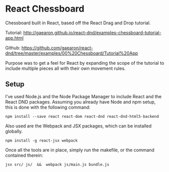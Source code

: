 React Chessboard
================

Chessboard built in React, based off the React Drag and Drop tutorial.

Tutorial: http://gaearon.github.io/react-dnd/examples-chessboard-tutorial-app.html

Github: https://github.com/gaearon/react-dnd/tree/master/examples/00%20Chessboard/Tutorial%20App

Purpose was to get a feel for React by expanding the scope of the tutorial to
include multiple pieces all with their own movement rules.


Setup
-----

I've used Node.js and the Node Package Manager to include React and the React DND
packages.  Assuming you already have Node and npm setup, this is done with the 
following command:

    npm install --save react react-dom react-dnd react-dnd-html5-backend

Also used are the Webpack and JSX packages, which can be installed globally.

    npm install -g react-jsx webpack

Once all the tools are in place, simply run the makefile, or the command contained
therein:

    jsx src/ js/  &&  webpack js/main.js bundle.js